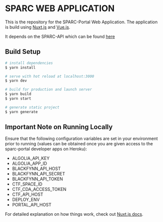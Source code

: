 # SPARC WEB APPLICATION
This is the repository for the SPARC-Portal Web Application. The application is build using [Nuxt.js](https://nuxtjs.org) and [Vue.js](https://vuejs.org/).

It depends on the SPARC-API which can be found [here](https://github.com/nih-sparc/sparc-api) 

## Build Setup

``` bash
# install dependencies
$ yarn install

# serve with hot reload at localhost:3000
$ yarn dev

# build for production and launch server
$ yarn build
$ yarn start

# generate static project
$ yarn generate
```
## Important Note on Running Locally

Ensure that the following configuration variables are set in your environment prior to running (values can be obtained once you are given access to the sparc-portal developer apps on Heroku):
* ALGOLIA_API_KEY
* ALGOLIA_APP_ID
* BLACKFYNN_API_HOST
* BLACKFYNN_API_SECRET
* BLACKFYNN_API_TOKEN
* CTF_SPACE_ID
* CTF_CDA_ACCESS_TOKEN
* CTF_API_HOST
* DEPLOY_ENV
* PORTAL_API_HOST


For detailed explanation on how things work, check out [Nuxt.js docs](https://nuxtjs.org).
